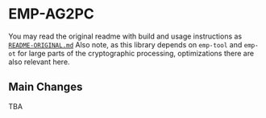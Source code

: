 # EMP-AG2PC

You may read the original readme with build and usage instructions as [`README-ORIGINAL.md`](https://github.com/encryptogroup/VASA/blob/master/emp/emp-ag2pc/README-Original.md)
Also note, as this library depends on `emp-tool` and `emp-ot` for large parts of the cryptographic processing, optimizations there are also relevant here.

## Main Changes

TBA
